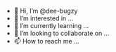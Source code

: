 - 👋 Hi, I’m @dee-bugzy
- 👀 I’m interested in ...
- 🌱 I’m currently learning ...
- 💞️ I’m looking to collaborate on ...
- 📫 How to reach me ...

<!---
dee-bugzy/dee-bugzy is a ✨ special ✨ repository because its `README.md` (this file) appears on your GitHub profile.
You can click the Preview link to take a look at your changes.
--->

